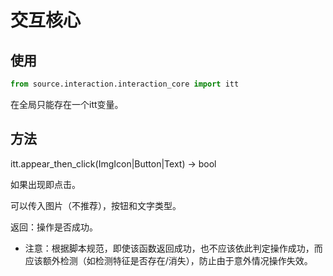 # 交互核心

## 使用

```python
from source.interaction.interaction_core import itt
```

在全局只能存在一个itt变量。

## 方法

itt.appear_then_click(ImgIcon|Button|Text) -> bool

如果出现即点击。

可以传入图片（不推荐），按钮和文字类型。

返回：操作是否成功。

- 注意：根据脚本规范，即使该函数返回成功，也不应该依此判定操作成功，而应该额外检测（如检测特征是否存在/消失），防止由于意外情况操作失效。
